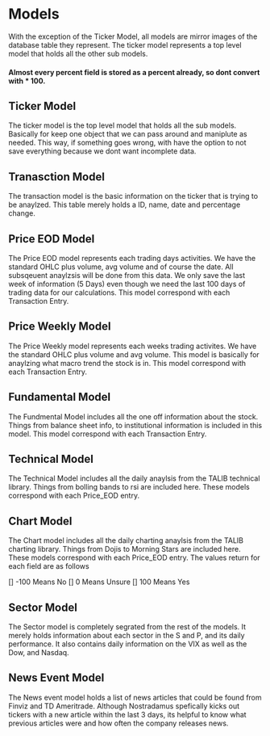 # Models
With the exception of the Ticker Model, all models are mirror images of the database table they represent. The ticker model represents a top level model that holds all the other sub models.

#### Almost every percent field is stored as a percent already, so dont convert with * 100.

## Ticker Model
The ticker model is the top level model that holds all the sub models. Basically for keep one object that we can pass around and maniplute as needed. This way, if something goes wrong, with have the option to not save everything because we dont want incomplete data.

## Tranasction Model
The transaction model is the basic information on the ticker that is trying to be anaylzed. This table merely holds a ID, name, date and percentage change. 

## Price EOD Model
The Price EOD model represents each trading days activities. We have the standard OHLC plus volume, avg volume and of course the date. All subsqeuent anaylzsis will be done from this data. We only save the last week of information (5 Days) even though we need the last 100 days of trading data for our calculations. This model correspond with each Transaction Entry.

## Price Weekly Model
The Price Weekly model represents each weeks trading activites. We have the standard OHLC plus volume and avg volume. This model is basically for anaylzing what macro trend the stock is in. This model correspond with each Transaction Entry.

## Fundamental Model
The Fundmental Model includes all the one off information about the stock. Things from balance sheet info, to institutional information is included in this model. This model correspond with each Transaction Entry.

## Technical Model
The Technical Model includes all the daily anaylsis from the TALIB technical library. Things from bolling bands to rsi are included here. These models correspond with each Price_EOD entry.

## Chart Model
The Chart model includes all the daily charting anaylsis from the TALIB charting library. Things from Dojis to Morning Stars are included here. These models correspond with each Price_EOD entry. The values return for each field are as follows

[] -100 Means No
[] 0 Means Unsure
[] 100 Means Yes

## Sector Model
The Sector model is completely segrated from the rest of the models. It merely holds information about each sector in the S and P, and its daily performance. It also contains daily information on the VIX as well as the Dow, and Nasdaq.

## News Event Model
The News event model holds a list of news articles that could be found from Finviz and TD Ameritrade. Although Nostradamus spefically kicks out tickers with a new article within the last 3 days, its helpful to know what previous articles were and how often the company releases news.